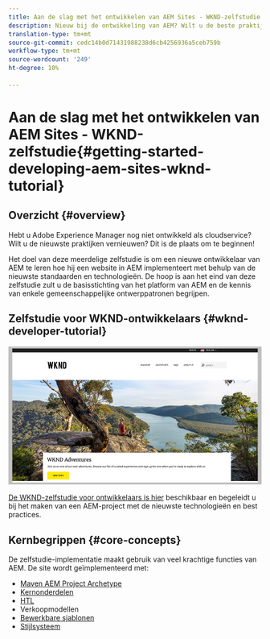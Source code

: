 ```yaml
---
title: Aan de slag met het ontwikkelen van AEM Sites - WKND-zelfstudie
description: Nieuw bij de ontwikkeling van AEM? Wilt u de beste praktijken vernieuwen? Dit is de plaats om te beginnen! Het doel van deze meerdelige zelfstudie is om een nieuwe ontwikkelaar van AEM te leren hoe hij een website in AEM implementeert met behulp van de nieuwste standaarden en technologieën.
translation-type: tm+mt
source-git-commit: cedc14b0d71431988238d6cb4256936a5ceb759b
workflow-type: tm+mt
source-wordcount: '249'
ht-degree: 10%

---
```



# Aan de slag met het ontwikkelen van AEM Sites - WKND-zelfstudie{#getting-started-developing-aem-sites-wknd-tutorial}

## Overzicht {#overview}

Hebt u Adobe Experience Manager nog niet ontwikkeld als cloudservice? Wilt u de nieuwste praktijken vernieuwen? Dit is de plaats om te beginnen!

Het doel van deze meerdelige zelfstudie is om een nieuwe ontwikkelaar van AEM te leren hoe hij een website in AEM implementeert met behulp van de nieuwste standaarden en technologieën. De hoop is aan het eind van deze zelfstudie zult u de basisstichting van het platform van AEM en de kennis van enkele gemeenschappelijke ontwerppatronen begrijpen.

## Zelfstudie voor WKND-ontwikkelaars {#wknd-developer-tutorial}

![WKND](assets/wknd-tutorial-homepage.png)

[De WKND-zelfstudie voor ontwikkelaars is hier](https://docs.adobe.com/content/help/en/experience-manager-learn/getting-started-wknd-tutorial-develop/overview.html) beschikbaar en begeleidt u bij het maken van een AEM-project met de nieuwste technologieën en best practices.

## Kernbegrippen {#core-concepts}

De zelfstudie-implementatie maakt gebruik van veel krachtige functies van AEM. De site wordt geïmplementeerd met:

* [Maven AEM Project Archetype](https://docs.adobe.com/content/help/en/experience-manager-core-components/using/developing/archetype/overview.html)
* [Kernonderdelen](https://docs.adobe.com/content/help/en/experience-manager-core-components/using/introduction.html)
* [HTL](https://docs.adobe.com/content/help/en/experience-manager-htl/using/getting-started/getting-started.html)
* Verkoopmodellen
* [Bewerkbare sjablonen](https://docs.adobe.com/content/help/en/experience-manager-learn/sites/page-authoring/template-editor-feature-video-use.html)
* [Stijlsysteem](https://docs.adobe.com/content/help/en/experience-manager-learn/sites/page-authoring/style-system-feature-video-use.html)